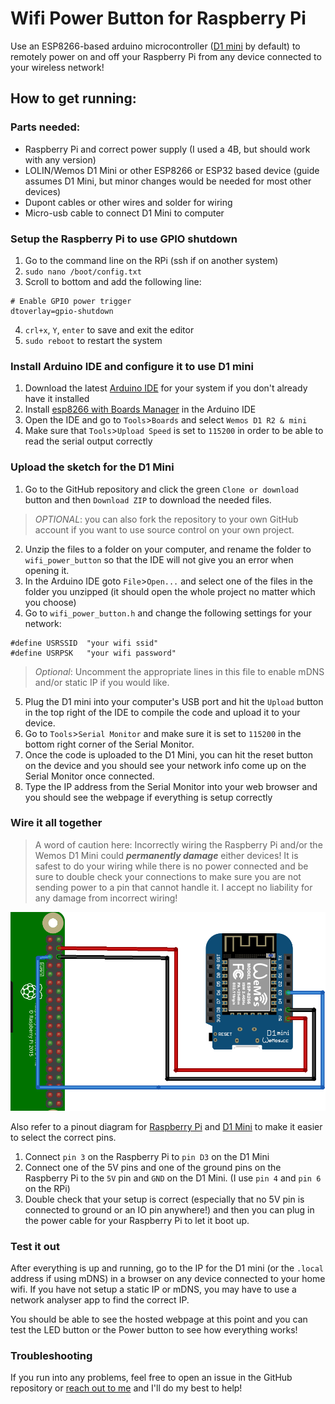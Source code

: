 # Wifi Power Button for Raspberry Pi
Use an ESP8266-based arduino microcontroller ([D1 mini](https://docs.wemos.cc/en/latest/d1/d1_mini.html) by default) to remotely power on and off your Raspberry Pi from any device connected to your wireless network!

## How to get running:

### Parts needed:
* Raspberry Pi and correct power supply (I used a 4B, but should work with any version)
* LOLIN/Wemos D1 Mini or other ESP8266 or ESP32 based device (guide assumes D1 Mini, but minor changes would be needed for most other devices)
* Dupont cables or other wires and solder for wiring
* Micro-usb cable to connect D1 Mini to computer


### Setup the Raspberry Pi to use GPIO shutdown
1. Go to the command line on the RPi (ssh if on another system)
2. `sudo nano /boot/config.txt`
3. Scroll to bottom and add the following line:
  ```
  # Enable GPIO power trigger
  dtoverlay=gpio-shutdown
  ```
4. `crl+x`, `Y`, `enter` to save and exit the editor
5. `sudo reboot` to restart the system

### Install Arduino IDE and configure it to use D1 mini
1. Download the latest [Arduino IDE](https://www.arduino.cc/en/main/software) for your system if you don't already have it installed
2. Install [esp8266 with Boards Manager](https://github.com/esp8266/Arduino#installing-with-boards-manager) in the Arduino IDE
3. Open the IDE and go to `Tools`>`Boards` and select `Wemos D1 R2 & mini`
4. Make sure that `Tools`>`Upload Speed` is set to `115200` in order to be able to read the serial output correctly

### Upload the sketch for the D1 Mini

1. Go to the GitHub repository and click the green `Clone or download` button and then `Download ZIP` to download the needed files.

  > _OPTIONAL_: you can also fork the repository to your own GitHub account if you want to use source control on your own project.

2. Unzip the files to a folder on your computer, and rename the folder to `wifi_power_button` so that the IDE will not give you an error when opening it.
3. In the Arduino IDE goto `File`>`Open...` and select one of the files in the folder you unzipped (it should open the whole project no matter which you choose)
4. Go to `wifi_power_button.h` and change the following settings for your network:

````
#define USRSSID  "your wifi ssid"
#define USRPSK   "your wifi password"
````
 
 > _Optional_: Uncomment the appropriate lines in this file to enable mDNS and/or static IP if you would like.

5. Plug the D1 mini into your computer's USB port and hit the `Upload` button in the top right of the IDE to compile the code and upload it to your device.
6. Go to `Tools`>`Serial Monitor` and make sure it is set to `115200` in the bottom right corner of the Serial Monitor.
7. Once the code is uploaded to the D1 Mini, you can hit the reset button on the device and you should see your network info come up on the Serial Monitor once connected.
8. Type the IP address from the Serial Monitor into your web browser and you should see the webpage if everything is setup correctly

### Wire it all together
> A word of caution here: Incorrectly wiring the Raspberry Pi and/or the Wemos D1 Mini could ***permanently damage*** either devices! It is safest to do your wiring while there is no power connected and be sure to double check your connections to make sure you are not sending power to a pin that cannot handle it. I accept no liability for any damage from incorrect wiring!

![wiring diagram](/img/wifi_button_wiring.png)

Also refer to a pinout diagram for [Raspberry Pi](https://pinout.xyz/) and [D1 Mini](https://docs.wemos.cc/en/latest/d1/d1_mini.html) to make it easier to select the correct pins.
1. Connect `pin 3` on the Raspberry Pi to `pin D3` on the D1 Mini
2. Connect one of the 5V pins and one of the ground pins on the Raspberry Pi to the `5V` pin and `GND` on the D1 Mini.  (I use `pin 4` and `pin 6` on the RPi)
3. Double check that your setup is correct (especially that no 5V pin is connected to ground or an IO pin anywhere!) and then you can plug in the power cable for your Raspberry Pi to let it boot up.

### Test it out
After everything is up and running, go to the IP for the D1 mini (or the `.local` address if using mDNS) in a browser on any device connected to your home wifi. If you have not setup a static IP or mDNS, you may have to use a network analyser app to find the correct IP.

You should be able to see the hosted webpage at this point and you can test the LED button or the Power button to see how everything works!

### Troubleshooting
If you run into any problems, feel free to open an issue in the GitHub repository or [reach out to me](mailto:connect@lukehod.net) and I'll do my best to help!
